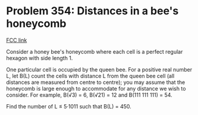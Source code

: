 # Problem 354: Distances in a bee's honeycomb

[FCC link](https://www.freecodecamp.org/learn/coding-interview-prep/project-euler/problem-354-distances-in-a-bees-honeycomb)

Consider a honey bee's honeycomb where each cell is a perfect regular hexagon
with side length 1.

One particular cell is occupied by the queen bee. For a positive real number L,
let B(L) count the cells with distance L from the queen bee cell (all distances
are measured from centre to centre); you may assume that the honeycomb is large
enough to accommodate for any distance we wish to consider. For example, B(√3) =
6, B(√21) = 12 and B(111 111 111) = 54.

Find the number of L ≤ 5·1011 such that B(L) = 450.
